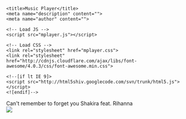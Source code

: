 <!DOCTYPE html>
<html lang="en">
<head>
	<meta charset="utf-8">
	
	<title>Music Player</title>
	<meta name="description" content="">
	<meta name="author" content="">
	
	<!-- Load JS -->
	<script src="mplayer.js"></script>
	
	<!-- Load CSS -->
	<link rel="stylesheet" href="mplayer.css">
	<link rel="stylesheet" href="http://cdnjs.cloudflare.com/ajax/libs/font-awesome/4.0.3/css/font-awesome.min.css">
		
	<!--[if lt IE 9]>
	<script src="http://html5shiv.googlecode.com/svn/trunk/html5.js"></script>
	<![endif]-->
 </head>

<body>

<div id="mplayer-container">
	<div id="mplayer">
        <div id="mplayer-details" class="animated">
            <span id="mplayer-songname">Can't remember to forget you</span>
            <span id="mplayer-artist">Shakira feat. Rihanna</span>
        </div>
        <div id="mplayer-cover">
            <img src="http://www.jyvhouse.co.uk/wp-content/uploads/2014/01/Shakira-ft-Rihanna-Cant-Remember-To-Forget-You-Jyvhouse-Extended-Bass-Remix.png">    
        </div>
		<div id="mplayer-nav">
            <div id="m-progress"></div>
            <span class="m-nav" id="m-nav-left"><i class="fa fa-chevron-left"></i></span>
            <div class="m-nav">
                <div id="m-nav-playbg">
                    <span id="m-nav-play"><i class="fa fa-play"></i></span>
                    <span id="m-nav-pause"><i class="fa fa-pause"></i></span>
                </div>
            </div>
            <span class="m-nav" id="m-nav-right"><i class="fa fa-chevron-right"></i></span>
        </div>
	</div>
	<div id="mplayer-button">
		<i class="fa fa-headphones"></i>
	</div>
</div>

</body>
</html>
